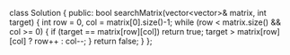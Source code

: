 class Solution {
public:
bool searchMatrix(vector<vector<int>>& matrix, int target) {
int row = 0, col = matrix[0].size()-1;
while (row < matrix.size() && col >= 0) {
if (target == matrix[row][col])
return true;
target > matrix[row][col] ? row++ : col--;
}
return false;
}
};